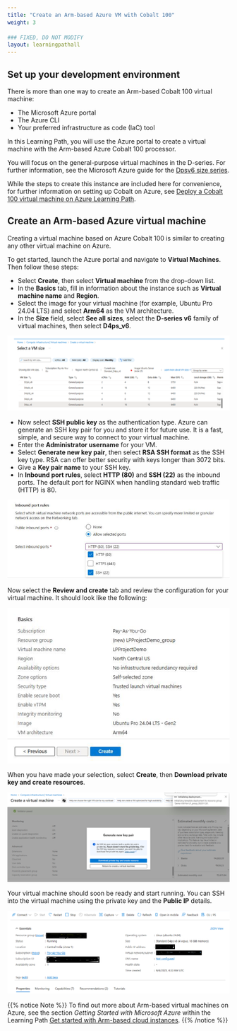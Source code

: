```yaml
---
title: "Create an Arm-based Azure VM with Cobalt 100"
weight: 3

### FIXED, DO NOT MODIFY
layout: learningpathall
---
```

## Set up your development environment

There is more than one way to create an Arm-based Cobalt 100 virtual machine: 

- The Microsoft Azure portal
- The Azure CLI
- Your preferred infrastructure as code (IaC) tool

In this Learning Path, you will use the Azure portal to create a virtual machine with the Arm-based Azure Cobalt 100 processor. 

You will focus on the general-purpose virtual machines in the D-series. For further information, see the Microsoft Azure guide for the [Dpsv6 size series](https://learn.microsoft.com/en-us/azure/virtual-machines/sizes/general-purpose/dpsv6-series).

While the steps to create this instance are included here for convenience, for further information on setting up Cobalt on Azure, see [Deploy a Cobalt 100 virtual machine on Azure Learning Path](/learning-paths/servers-and-cloud-computing/cobalt/).

## Create an Arm-based Azure virtual machine

Creating a virtual machine based on Azure Cobalt 100 is similar to creating any other virtual machine on Azure. 

To get started, launch the Azure portal and navigate to **Virtual Machines**. Then follow these steps:

- Select **Create**, then select **Virtual machine** from the drop-down list.
- In the **Basics** tab, fill in information about the instance such as **Virtual machine name** and **Region**.
- Select the image for your virtual machine (for example, Ubuntu Pro 24.04 LTS) and select **Arm64** as the VM architecture.
- In the **Size** field, select **See all sizes**, select the **D-series v6** family of virtual machines, then select **D4ps_v6**.

![Azure portal VM creation — Azure Cobalt 100 Arm64 virtual machine (D4ps_v6) alt-text#center](images/instance.png "Selecting the D-series v6 family of virtual machines")

- Now select **SSH public key** as the authentication type. Azure can generate an SSH key pair for you and store it for future use. It is a fast, simple, and secure way to connect to your virtual machine.
- Enter the **Administrator username** for your VM.
- Select **Generate new key pair**, then select **RSA SSH format** as the SSH key type. RSA can offer better security with keys longer than 3072 bits. 
- Give a **Key pair name** to your SSH key.
- In **Inbound port rules**, select **HTTP (80)** and **SSH (22)** as the inbound ports. The default port for NGINX when handling standard web traffic (HTTP) is 80.

![Azure portal VM creation — Azure Cobalt 100 Arm64 virtual machine (D4ps_v6) alt-text#center](images/instance1.png "Allowing inbound port rules")

Now select the **Review and create** tab and review the configuration for your virtual machine. It should look like the following:

![Azure portal VM creation — Azure Cobalt 100 Arm64 virtual machine (D4ps_v6) alt-text#center](images/ubuntu-pro.png "Reviewing and creating an Azure Cobalt 100 Arm64 VM")

When you have made your selection, select **Create**, then **Download private key and create resources**.

![Azure portal VM creation — Azure Cobalt 100 Arm64 virtual machine (D4ps_v6) alt-text#center](images/instance4.png "Downloading private key and creating resources")

Your virtual machine should soon be ready and start running. You can SSH into the virtual machine using the private key and the **Public IP** details.

![Azure portal VM creation — Azure Cobalt 100 Arm64 virtual machine (D4ps_v6) alt-text#center](images/final-vm.png "VM deployment confirmation in Azure portal")

{{% notice Note %}} To find out more about Arm-based virtual machines on Azure, see the section *Getting Started with Microsoft Azure* within the Learning Path [Get started with Arm-based cloud instances](/learning-paths/servers-and-cloud-computing/csp/azure). {{% /notice %}}
